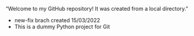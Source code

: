 “Welcome to my GitHub repository! It was created from a local directory.”
- new-fix brach created 15/03/2022
- This is a dummy Python project for Git

